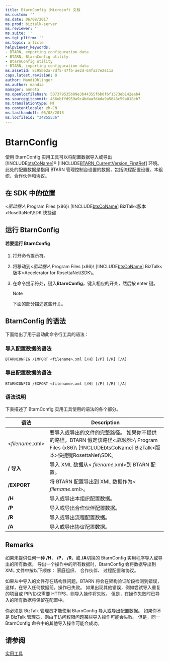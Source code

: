 ```yaml
---
title: BtarnConfig |Microsoft 文档
ms.custom: ''
ms.date: 06/08/2017
ms.prod: biztalk-server
ms.reviewer: ''
ms.suite: ''
ms.tgt_pltfrm: ''
ms.topic: article
helpviewer_keywords:
- BTARN, exporting configuration data
- BTARN, BtarnConfig utility
- BtarnConfig utility
- BTARN, importing configuration data
ms.assetid: 8c95be2a-7df5-47fb-ae2d-64fa27e2811a
caps.latest.revision: 8
author: MandiOhlinger
ms.author: mandia
manager: anneta
ms.openlocfilehash: 507379535b09e3b44355f6b0f6f1373eb142eab4
ms.sourcegitcommit: 436ebffd959a9c4bdaafd4da9a5843c59a018eb7
ms.translationtype: MT
ms.contentlocale: zh-CN
ms.lasthandoff: 06/08/2018
ms.locfileid: "34855536"
---
```

# <a name="btarnconfig"></a>BtarnConfig
使用 BtarnConfig 实用工具可以将配置数据导入或导出 [!INCLUDE[btsCoName](../../includes/btsconame-md.md)]® [!INCLUDE[BTARN_CurrentVersion_FirstRef](../../includes/btarn-currentversion-firstref-md.md)] 环境。 此处的配置数据是指用 BTARN 管理控制台设置的数据，包括流程配置设置、本组织、合作伙伴和协议。  
  
## <a name="location-in-sdk"></a>在 SDK 中的位置  
 \<*驱动器*\>\ Program Files (x86)\\ [!INCLUDE[btsCoName](../../includes/btsconame-md.md)] BizTalk\<版本\>RosettaNet\SDK 快捷键  
  
## <a name="running-btarnconfig"></a>运行 BtarnConfig  
  
#### <a name="to-run-btarnconfig"></a>若要运行 BtarnConfig  
  
1.  打开命令提示符。  
  
2.  将移动到\<*驱动器*\>\ Program Files (x86)\\ [!INCLUDE[btsCoName](../../includes/btsconame-md.md)] BizTalk\<版本\>Accelerator for RosettaNet\SDK\\。  
  
3.  在命令提示符处，键入**BtarnConfig**，键入相应的开关，然后按 enter 键。  
  
    > [!NOTE]
    >  下面的部分描述这些开关。  
  
## <a name="syntax-for-btarnconfig"></a>BtarnConfig 的语法  
 下面给出了用于启动此命令行工具的语法：  
  
### <a name="syntax-for-importing-configuration-data"></a>导入配置数据的语法  
  
```  
BTARNCONFIG /IMPORT <filename>.xml [/H] [/P] [/R] [/A]  
```  
  
### <a name="syntax-for-exporting-configuration-data"></a>导出配置数据的语法  
  
```  
BTARNCONFIG /EXPORT <filename>.xml [/H] [/P] [/R] [/A]  
```  
  
### <a name="syntax-description"></a>语法说明  
 下表描述了 BtarnConfig 实用工具使用的语法的各个部分。  
  
|语法|Description|  
|------------|-----------------|  
|\<*filename*.xml\>|要导入或导出的文件的完整路径。 如果你不提供的路径，BTARN 假定该路径\<*驱动器*\>\ Program Files (x86)\\ [!INCLUDE[btsCoName](../../includes/btsconame-md.md)] BizTalk\<版本\>快捷键RosettaNet\SDK。|  
|**/ 导入**|导入 XML 数据从\< *filename*.xml\>到 BTARN 配置。|  
|**/EXPORT**|将 BTARN 配置导出到 XML 数据作为\< *filename*.xml\>。|  
|**/H**|导入或导出本组织配置数据。|  
|**/P**|导入或导出合作伙伴配置数据。|  
|**/R**|导入或导出流程配置数据。|  
|**/A**|导入或导出协议配置数据。|  
  
## <a name="remarks"></a>Remarks  
 如果未提供任何一种 **/H**， **/P**， **/R**，或 **/A**切换的 BtarnConfig 实用程序导入或导出的所有数据。 导出一个操作中的所有数据时，BtarnConfig 会将数据导出到 XML 文件中按以下顺序： 家庭组织、 合作伙伴、 过程配置和协议。  
  
 如果从中导入的文件存在结构性问题，BTARN 将会在架构验证阶段检测到错误，这样，在导入任何数据前，操作已失败。 如果出现其他错误，例如尝试导入重复的项目或 PIP/协议需要 HTTPS，则导入操作将失败。 但是，在操作失败时已导入的所有数据将保留在配置中。  
  
 你必须是 BizTalk 管理员才能使用 BtarnConfig 导入或导出配置数据。 如果你不是 BizTalk 管理员，则由于访问权限问题某些导入操作可能会失败。 但是，同一 BtarnConfig 命令中的其他导入操作可能会成功。  
  
## <a name="see-also"></a>请参阅  
 [实用工具](../../adapters-and-accelerators/accelerator-rosettanet/utilities1.md)
